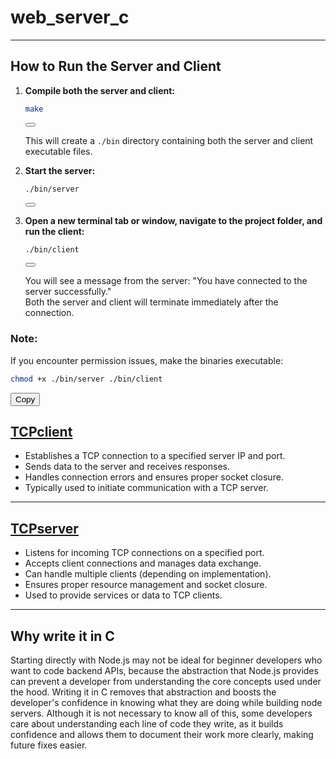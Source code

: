 # web_server_c
---
## **How to Run the Server and Client**

1. **Compile both the server and client:**

    ```sh
    make
    ```
    <button onclick="navigator.clipboard.writeText('make')"></button>

    This will create a `./bin` directory containing both the server and client executable files.

2. **Start the server:**

    ```sh
    ./bin/server
    ```
    <button onclick="navigator.clipboard.writeText('./bin/server')"></button>

3. **Open a new terminal tab or window, navigate to the project folder, and run the client:**

    ```sh
    ./bin/client
    ```
    <button onclick="navigator.clipboard.writeText('./bin/client')"></button>

    You will see a message from the server: "You have connected to the server successfully."  
    Both the server and client will terminate immediately after the connection.

### **Note:**  
If you encounter permission issues, make the binaries executable:

```sh
chmod +x ./bin/server ./bin/client
```
<button onclick="navigator.clipboard.writeText('chmod +x ./bin/server ./bin/client')">Copy</button>


## [**TCPclient**](./src/TCPclient.c)

- Establishes a TCP connection to a specified server IP and port.
- Sends data to the server and receives responses.
- Handles connection errors and ensures proper socket closure.
- Typically used to initiate communication with a TCP server.

---

## [**TCPserver**](./src/TCPserver.c)

- Listens for incoming TCP connections on a specified port.
- Accepts client connections and manages data exchange.
- Can handle multiple clients (depending on implementation).
- Ensures proper resource management and socket closure.
- Used to provide services or data to TCP clients.

---

## **Why write it in C**

Starting directly with Node.js may not be ideal for beginner developers who want to code backend APIs, because the abstraction that Node.js provides can prevent a developer from understanding the core concepts used under the hood. Writing it in C removes that abstraction and boosts the developer's confidence in knowing what they are doing while building node servers. Although it is not necessary to know all of this, some developers care about understanding each line of code they write, as it builds confidence and allows them to document their work more clearly, making future fixes easier.
